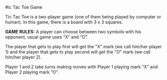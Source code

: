 #ic Tac Toe Game

Tic Tac Toe is a two-player game (one of them being played by computer or human). In this game, there is a board with 3 x 3 squares.

**GAME RULES:**
A player can choose between two symbols with his opponent, usual game uses “X” and “O”.

The player that gets to play first will get the "X" mark (we call him/her player 1) and the player that gets to play second will get the "O" mark (we call him/her player 2).

Player 1 and 2 take turns making moves with Player 1 playing mark “X” and Player 2 playing mark “O”.
